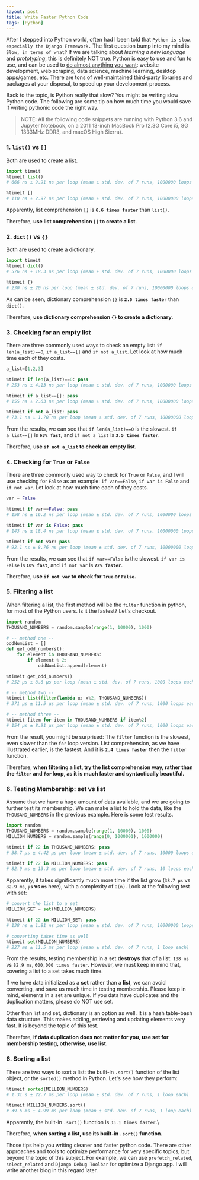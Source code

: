```yaml
---
layout: post
title: Write Faster Python Code
tags: [Python]
---
```


After I stepped into Python world, often had I been told that `Python is slow, especially the Django Framework.` The first question bump into my mind is `Slow, in terms of what?` If we are talking about _learning a new language_ and _prototyping_, this is definitely NOT true. Python is easy to use and fun to use, and can be used to [do almost anything you want](https://www.python.org/about/apps/): website development, web scraping, data science, machine learning, desktop apps/games, etc. There are tons of well-maintained third-party libraries and packages at your disposal, to speed up your development process.

Back to the topic, is Python really that slow? You might be writing slow Python code. The following are some tip on how much time you would save if writing pythonic code the right way.

> NOTE: All the following code snippets are running with Python 3.6 and Jupyter Notebook, on a 2011 13-inch MacBook Pro (2.3G Core i5, 8G 1333MHz DDR3, and macOS High Sierra).

### 1. `list()` vs `[]`

Both are used to create a list.

```python
import timeit
%timeit list()
# 666 ns ± 9.91 ns per loop (mean ± std. dev. of 7 runs, 1000000 loops each)

%timeit []
# 110 ns ± 2.97 ns per loop (mean ± std. dev. of 7 runs, 10000000 loops each)
```

Apparently, list comprehension `[]` is **`6.6 times faster`** than `list()`.

Therefore, **use list comprehension `[]` to create a list**.

### 2. `dict()` vs `{}`

Both are used to create a dictionary.

```python
import timeit
%timeit dict()
# 576 ns ± 18.3 ns per loop (mean ± std. dev. of 7 runs, 1000000 loops each)

%timeit {}
# 230 ns ± 20 ns per loop (mean ± std. dev. of 7 runs, 10000000 loops each)
```

As can be seen, dictionary comprehension `{}` is **`2.5 times faster`** than `dict()`.

Therefore, **use dictionary comprehension `{}` to create a dictionary**.

### 3. Checking for an empty list

There are three commonly used ways to check an empty list: `if len(a_list)==0`, `if a_list==[]` and `if not a_list`. Let look at how much time each of they costs.

```python
a_list=[1,2,3]

%timeit if len(a_list)==0: pass
# 253 ns ± 4.13 ns per loop (mean ± std. dev. of 7 runs, 1000000 loops each)

%timeit if a_list==[]: pass
# 155 ns ± 2.63 ns per loop (mean ± std. dev. of 7 runs, 10000000 loops each)

%timeit if not a_list: pass
# 73.1 ns ± 1.78 ns per loop (mean ± std. dev. of 7 runs, 10000000 loops each)
```

From the results, we can see that `if len(a_list)==0` is the slowest. `if a_list==[]` is **`63% fast`**, and `if not a_list` is **`3.5 times faster`**.

Therefore, **use `if not a_list` to check an empty list.**

### 4. Checking for `True` or `False`

There are three commonly used way to check for `True` or `False`, and I will use checking for `False` as an example: `if var==False`, `if var is False` and `if not var`. Let look at how much time each of they costs.

```python
var = False

%timeit if var==False: pass
# 158 ns ± 16.2 ns per loop (mean ± std. dev. of 7 runs, 1000000 loops each)

%timeit if var is False: pass
# 143 ns ± 18.4 ns per loop (mean ± std. dev. of 7 runs, 10000000 loops each)

%timeit if not var: pass
# 92.1 ns ± 8.76 ns per loop (mean ± std. dev. of 7 runs, 10000000 loops each)
```

From the results, we can see that `if var==False` is the slowest. `if var is False` is **`10% fast`**, and `if not var` is **`72% faster`**.

Therefore, **use `if not var` to check for `True` or `False`.**

### 5. Filtering a list

When filtering a list, the first method will be the `filter` function in python, for most of the Python users. Is it the fastest? Let's checkout.

```python
import random
THOUSAND_NUMBERS = random.sample(range(1, 10000), 1000)

# -- method one --
oddNumList = []
def get_odd_numbers():
    for element in THOUSAND_NUMBERS:
        if element % 2:
            oddNumList.append(element)

%timeit get_odd_numbers()
# 252 µs ± 8.6 µs per loop (mean ± std. dev. of 7 runs, 1000 loops each)

# -- method two --
%timeit list(filter(lambda x: x%2, THOUSAND_NUMBERS))
# 371 µs ± 11.5 µs per loop (mean ± std. dev. of 7 runs, 1000 loops each)

# -- method three --
%timeit [item for item in THOUSAND_NUMBERS if item%2]
# 154 µs ± 8.91 µs per loop (mean ± std. dev. of 7 runs, 1000 loops each)
```

From the result, you might be surprised: The `filter` function is the slowest, even slower than the `for` loop version. List comprehension, as we have illustrated earlier, is the fastest. And it is **`2.4 times faster`** then the `filter` function.

Therefore, **when filtering a list, try the list comprehension way, rather than the `filter` and `for` loop, as it is much faster and syntactically beautiful.**

### 6. Testing Membership: set vs list

Assume that we have a huge amount of data available, and we are going to further test its membership. We can make a list to hold the data, like the `THOUSAND_NUMBERS` in the previous example. Here is some test results.

```python
import random
THOUSAND_NUMBERS = random.sample(range(1, 10000), 1000)
MILLION_NUMBERS = random.sample(range(0, 1000001), 1000000)

%timeit if 22 in THOUSAND_NUMBERS: pass
# 38.7 µs ± 4.42 µs per loop (mean ± std. dev. of 7 runs, 10000 loops each)

%timeit if 22 in MILLION_NUMBERS: pass
# 82.9 ms ± 13.3 ms per loop (mean ± std. dev. of 7 runs, 10 loops each)
```

Apparently, it takes significantly much more time if the list grow (`38.7 µs` vs `82.9 ms`, **`µs` vs `ms`** here), with a complexity of `O(n)`. Look at the following test with set:

```python
# convert the list to a set
MILLION_SET = set(MILLION_NUMBERS)

%timeit if 22 in MILLION_SET: pass
# 138 ns ± 1.81 ns per loop (mean ± std. dev. of 7 runs, 10000000 loops each)

# converting takes time as well
%timeit set(MILLION_NUMBERS)
# 227 ms ± 11.5 ms per loop (mean ± std. dev. of 7 runs, 1 loop each)
```

From the results, testing membership in a set **destroys** that of a list: `138 ns` vs `82.9 ms`, `600,000 times faster`. However, we must keep in mind that, covering a list to a set takes much time.

If we have data initialized as a **set** rather than a **list**, we can avoid converting, and save us much time in testing membership. Please keep in mind, elements in a set are unique. If you data have duplicates and the duplication matters, please do NOT use set.

Other than list and set, dictionary is an option as well. It is a hash table-bash data structure. This makes adding, retrieving and updating elements very fast. It is beyond the topic of this test.

Therefore, **if data duplication does not matter for you, use set for membership testing, otherwise, use list.**

### 6. Sorting a list

There are two ways to sort a list: the built-in `.sort()` function of the list object, or the `sorted()` method in Python. Let's see how they perform:

```python
%timeit sorted(MILLION_NUMBERS)
# 1.31 s ± 22.7 ms per loop (mean ± std. dev. of 7 runs, 1 loop each)

%timeit MILLION_NUMBERS.sort()
# 39.6 ms ± 4.99 ms per loop (mean ± std. dev. of 7 runs, 1 loop each)
```

Apparently, the built-in `.sort()` function is `33.1 times faster`.\

Therefore, **when sorting a list, use its built-in `.sort()` function.**

Those tips help you writing cleaner and faster python code. There are other approaches and tools to optimize performance for very specific topics, but beyond the topic of this subject. For example, we can use `prefetch_related`, `select_related` and `Django Debug Toolbar` for optimize a Django app. I will write another blog in this regard later.
